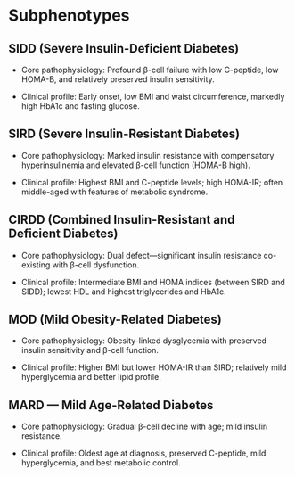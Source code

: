 # Subphenotypes

## SIDD (Severe Insulin-Deficient Diabetes)

- Core pathophysiology: Profound β-cell failure with low C-peptide, low HOMA-B, and relatively preserved insulin sensitivity.

- Clinical profile: Early onset, low BMI and waist circumference, markedly high HbA1c and fasting glucose.

## SIRD (Severe Insulin-Resistant Diabetes)

- Core pathophysiology: Marked insulin resistance with compensatory hyperinsulinemia and elevated β-cell function (HOMA-B high).

- Clinical profile: Highest BMI and C-peptide levels; high HOMA-IR; often middle-aged with features of metabolic syndrome.

## CIRDD (Combined Insulin-Resistant and Deficient Diabetes)

- Core pathophysiology: Dual defect—significant insulin resistance co-existing with β-cell dysfunction.

- Clinical profile: Intermediate BMI and HOMA indices (between SIRD and SIDD); lowest HDL and highest triglycerides and HbA1c.

## MOD (Mild Obesity-Related Diabetes)

- Core pathophysiology: Obesity-linked dysglycemia with preserved insulin sensitivity and β-cell function.

- Clinical profile: Higher BMI but lower HOMA-IR than SIRD; relatively mild hyperglycemia and better lipid profile.

## MARD — Mild Age-Related Diabetes

- Core pathophysiology: Gradual β-cell decline with age; mild insulin resistance.

- Clinical profile: Oldest age at diagnosis, preserved C-peptide, mild hyperglycemia, and best metabolic control.